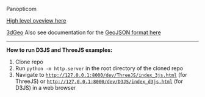 Panopticom

[High level oveview here](https://petergabriel.com/focus/the-panopticom/)

[3dGeo](https://d3js.org/d3-geo)
Also see documentation for the [GeoJSON format here](https://datatracker.ietf.org/doc/html/rfc7946#section-3.1.6)

---

**How to run D3JS and ThreeJS examples:**

1. Clone repo
2. Run `python -m http.server` in the root directory of the cloned repo
3. Navigate to [`http://127.0.0.1:8000/dev/ThreeJS/index_3js.html`](http://127.0.0.1:8000/dev/ThreeJS/index_3js.html) (for ThreeJS) or [`http://127.0.0.1:8000/dev/D3JS/index_d3js.html`](http://127.0.0.1:8000/dev/D3JS/index_d3js.html) (for D3JS) in a web browser
